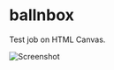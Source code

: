# ballnbox
Test job on HTML Canvas.

![Screenshot](https://www.dropbox.com/s/tl99fnkhcsl0khr/Screen%20Shot%202015-06-21%20at%2000.00.49.png?dl=0 "Screenshot")
